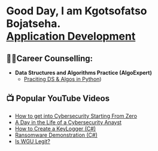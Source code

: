 <h1>Good Day, I am Kgotsofatso Bojatseha. <br/><a href="https://github.com/joshmadakor1">Application Development</a>

<h2>👨‍💻Career Counselling:</h2>

- <b>Data Structures and Algorithms Practice (AlgoExpert)</b>
  - [Praciting DS & Algos in Python](https://github.com/Fats00/Career-Counselling))


<h2>📺 Popular YouTube Videos</h2>

- [How to get into Cybersecurity Starting From Zero](https://www.youtube.com/watch?v=a83ASGn_V_s)
- [A Day in the Life of a Cybersecurity Anayst](https://www.youtube.com/watch?v=uHy3oM7NnoU)
- [How to Create a KeyLogger (C#)](https://www.youtube.com/watch?v=N-L9hklSlNk)
- [Ransomware Demonstration (C#)](https://www.youtube.com/watch?v=OfvdQeh79s0)
- [Is WGU Legit?](https://www.youtube.com/watch?v=E2MwRWxDBkA)



<!--
